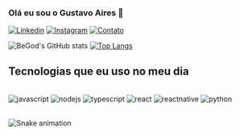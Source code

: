 ### Olá eu sou o Gustavo Aires 👋

[![Linkedin](https://img.shields.io/badge/LinkedIn-0077B5?style=for-the-badge&logo=linkedin&logoColor=white)](https://www.linkedin.com/in/gustavo-acm/) [![Instagram](https://img.shields.io/badge/Instagram-E4405F?style=for-the-badge&logo=instagram&logoColor=white)](https://www.instagram.com/gustavo_aires_cavalcanti/) [![Contato](https://img.shields.io/badge/Gmail-D14836?style=for-the-badge&logo=gmail&logoColor=white)](mailto:b3g0o0d@gmail.com?subject=&body=)

![BeGod's GitHub stats](https://github-readme-stats.vercel.app/api?username=tfhgzeo&theme=dracula&show_icons=true) [![Top Langs](https://github-readme-stats.vercel.app/api/top-langs/?username=tfhgzeo&theme=dracula&layout=compact)](https://github.com/tfhgzeo/github-readme-stats)

## Tecnologias que eu uso no meu dia
<div style="display: inline_block"><br/>
   <img  aling="center" alt="javascript" src="https://img.shields.io/badge/JavaScript-323330?style=for-the-badge&logo=javascript&logoColor=F7DF1E" /> 
   <img  aling="center" alt="nodejs" src="https://img.shields.io/badge/Node.js-43853D?style=for-the-badge&logo=node.js&logoColor=white" /> 
   <img  aling="center" alt="typescript" src="https://img.shields.io/badge/TypeScript-007ACC?style=for-the-badge&logo=typescript&logoColor=white" /> 
   <img aling="center" alt="react" src="https://img.shields.io/badge/React-20232A?style=for-the-badge&logo=react&logoColor=61DAFB"  /> 
   <img aling="center" alt="reactnative" src="https://img.shields.io/badge/React_Native-20232A?style=for-the-badge&logo=react&logoColor=61DAFB"  /> 
   <img aling="center" alt="python" src="https://img.shields.io/badge/Python-14354C?style=for-the-badge&logo=python&logoColor=white"  />
</div><br/>

![Snake animation](https://github.com/tfhgzeo/rafaballerini2/blob/output/github-contribution-grid-snake.svg)
